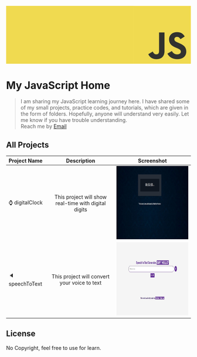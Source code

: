 
<p align="center"><a href="#" target="_blank" rel="noopener noreferrer"><img src="./javascript_banner.jpg?raw=true" alt="re-frame logo"></a></p>

# My JavaScript Home

> I am sharing my JavaScript learning journey here. I have shared some of my small projects, practice codes, and tutorials, which are given in the form of folders. Hopefully, anyone will understand very easily. Let me know if you have trouble understanding. <br>
> Reach me by [Email](mahibur.business@gmail.com)

## All Projects

| Project Name |  Description  |  Screenshot  |
| :---         |     :---:     |  :---: |
| :watch: digitalClock | This project will show real-time with digital digits | <a href="https://github.com/mahibur01/JavaScript/tree/main/Projects/digitalClock"> <img src="./Projects/digitalClock/screenshot.jpg?raw=true" alt="digitalClock"  width="400" height="200"></a>|
| :speaker: speechToText | This project will convert your voice to text | <a href="https://github.com/mahibur01/JavaScript/tree/main/Projects/speechToText"> <img src="./Projects/speechToText/screenshot.jpg?raw=true" alt="digitalClock"  width="400" height="200"></a>|

## License
No Copyright, feel free to use for learn. 
